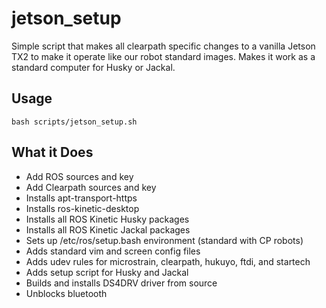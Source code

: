 # jetson_setup
Simple script that makes all clearpath specific changes to a vanilla Jetson TX2 to make it operate like our robot standard images.  Makes it work as a standard computer for Husky or Jackal.

## Usage
```bash scripts/jetson_setup.sh```

## What it Does
* Add ROS sources and key
* Add Clearpath sources and key
* Installs apt-transport-https
* Installs ros-kinetic-desktop
* Installs all ROS Kinetic Husky packages
* Installs all ROS Kinetic Jackal packages
* Sets up /etc/ros/setup.bash environment (standard with CP robots)
* Adds standard vim and screen config files
* Adds udev rules for microstrain, clearpath, hukuyo, ftdi, and startech
* Adds setup script for Husky and Jackal
* Builds and installs DS4DRV driver from source
* Unblocks bluetooth
